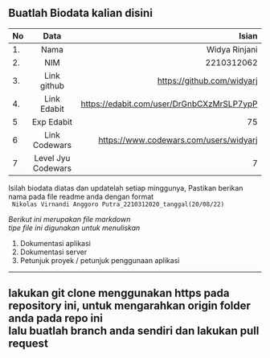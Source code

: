 **Buatlah Biodata kalian disini** <br />
----------------------------------------
|No | Data  | Isian|
|---|:-------:|------:|
|1. |Nama      | Widya Rinjani |
|2.| NIM        | 2210312062 |
|3. |Link github | https://github.com/widyarj |
|4.| Link Edabit | https://edabit.com/user/DrGnbCXzMrSLP7ypP |
|5|Exp Edabit   | 75 |
|6| Link Codewars| https://www.codewars.com/users/widyarj |
|7| Level Jyu Codewars| 7 |

Isilah biodata diatas dan updatelah setiap minggunya,
Pastikan berikan nama pada file readme anda dengan format <br/>
`
Nikolas Virnandi Anggoro Putra_2210312020_tanggal(20/08/22)` 

*Berikut ini merupakan file markdown <br/> tipe file ini digunakan untuk menuliskan*
1. Dokumentasi aplikasi
2. Dokumentasi server
3. Petunjuk proyek / petunjuk penggunaan aplikasi
----
**lakukan git clone menggunakan https pada repository ini, untuk mengarahkan origin folder anda pada repo ini<br/> lalu buatlah branch anda sendiri dan lakukan pull request**
----
